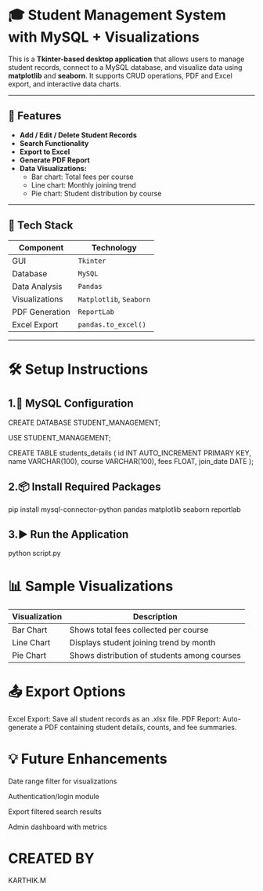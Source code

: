 # 🎓 Student Management System with MySQL + Visualizations

This is a **Tkinter-based desktop application** that allows users to manage student records, connect to a MySQL database, and visualize data using **matplotlib** and **seaborn**. It supports CRUD operations, PDF and Excel export, and interactive data charts.

---

## 🚀 Features

- **Add / Edit / Delete Student Records**
- **Search Functionality**
- **Export to Excel**
- **Generate PDF Report**
- **Data Visualizations:**
  - Bar chart: Total fees per course
  - Line chart: Monthly joining trend
  - Pie chart: Student distribution by course

---

## 🧰 Tech Stack

| Component        | Technology                          |
|------------------|-------------------------------------|
| GUI              | `Tkinter`                           |
| Database         | `MySQL`                             |
| Data Analysis    | `Pandas`                            |
| Visualizations   | `Matplotlib`, `Seaborn`             |
| PDF Generation   | `ReportLab`                         |
| Excel Export     | `pandas.to_excel()`                 |

---


# 🛠️ Setup Instructions

## 1.🔧 MySQL Configuration
CREATE DATABASE STUDENT_MANAGEMENT;

USE STUDENT_MANAGEMENT;

CREATE TABLE students_details (
    id INT AUTO_INCREMENT PRIMARY KEY,
    name VARCHAR(100),
    course VARCHAR(100),
    fees FLOAT,
    join_date DATE
);

## 2.📦 Install Required Packages
pip install mysql-connector-python pandas matplotlib seaborn reportlab

## 3.▶️ Run the Application
python script.py

# 📊 Sample Visualizations
| Visualization | Description                                  |
| ------------- | -------------------------------------------- |
| Bar Chart     | Shows total fees collected per course        |
| Line Chart    | Displays student joining trend by month      |
| Pie Chart     | Shows distribution of students among courses |

# 📤 Export Options
Excel Export: Save all student records as an .xlsx file.
PDF Report: Auto-generate a PDF containing student details, counts, and fee summaries.

# 💡 Future Enhancements
Date range filter for visualizations

Authentication/login module

Export filtered search results

Admin dashboard with metrics

# CREATED BY
KARTHIK.M


